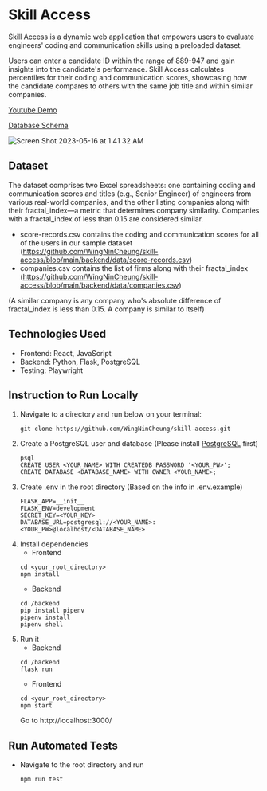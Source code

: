 # Skill Access

Skill Access is a dynamic web application that empowers users to evaluate engineers' coding and communication skills using a preloaded dataset.

Users can enter a candidate ID within the range of 889-947 and gain insights into the candidate's performance. Skill Access calculates percentiles for their coding and communication scores, showcasing how the candidate compares to others with the same job title and within similar companies.


<a href="https://www.youtube.com/watch?v=8C8-FtBiXG0">Youtube Demo</a>

<a href="https://github.com/WingNinCheung/skill-access/wiki">Database Schema</a>

![Screen Shot 2023-05-16 at 1 41 32 AM](https://github.com/WingNinCheung/skill-access/assets/96600317/c735a8f8-47e8-463a-8071-1581807530f3)



## Dataset

The dataset comprises two Excel spreadsheets: one containing coding and communication scores and titles (e.g., Senior Engineer) of engineers from various real-world companies, and the other listing companies along with their fractal_index—a metric that determines company similarity. Companies with a fractal_index of less than 0.15 are considered similar.

- score-records.csv contains the coding and communication scores for all of the users in our sample dataset (https://github.com/WingNinCheung/skill-access/blob/main/backend/data/score-records.csv)
- companies.csv contains the list of firms along with their fractal_index (https://github.com/WingNinCheung/skill-access/blob/main/backend/data/companies.csv)

(A similar company is any company who's absolute difference of fractal_index is less than 0.15. A company is similar to itself)

## Technologies Used

- Frontend: React, JavaScript
- Backend: Python, Flask, PostgreSQL
- Testing: Playwright

## Instruction to Run Locally

1. Navigate to a directory and run below on your terminal:
    ```
    git clone https://github.com/WingNinCheung/skill-access.git
    ```
2. Create a PostgreSQL user and database (Please install <a href="https://www.postgresql.org/">PostgreSQL</a> first)
    ```
    psql 
    CREATE USER <YOUR_NAME> WITH CREATEDB PASSWORD '<YOUR_PW>';
    CREATE DATABASE <DATABASE_NAME> WITH OWNER <YOUR_NAME>;
    ```
3. Create .env in the root directory (Based on the info in .env.example)
    ```
    FLASK_APP=__init__
    FLASK_ENV=development
    SECRET_KEY=<YOUR_KEY>
    DATABASE_URL=postgresql://<YOUR_NAME>:<YOUR_PW>@localhost/<DATABASE_NAME>
    ```
4. Install dependencies
    - Frontend
    ```
    cd <your_root_directory>
    npm install
    ```
    - Backend
    ```
    cd /backend
    pip install pipenv
    pipenv install
    pipenv shell
    ```
5. Run it
   - Backend
   ```
   cd /backend
   flask run
   ```
   - Frontend
   ```
   cd <your_root_directory>
   npm start
   ```
   Go to http://localhost:3000/

## Run Automated Tests

  - Navigate to the root directory and run
    ```
    npm run test
    ```
